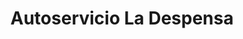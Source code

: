 ---
title: "Autoservicio La Despensa"
url: /novelda-del-guadiana/autoservicio-la-despensa/
shop: supermercado
---